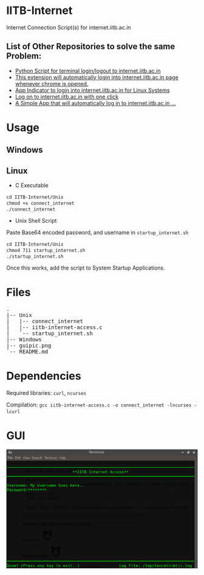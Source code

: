 # IITB-Internet
Internet Connection Script(s) for internet.iitb.ac.in

## List of Other Repositories to solve the same Problem:
* [Python Script for terminal login/logout to internet.iitb.ac.in](https://github.com/sumeetfefar/iitb-internet-login)
* [This extension will automatically login into internet.iitb.ac.in page whenever chrome is opened.](https://github.com/nihal111/IITB-login-extension-Chrome)
* [App Indicator to login into internet.iitb.ac.in for Linux Systems ](https://github.com/anshulgupta0803/iitb-internet-login)
* [Log on to internet.iitb.ac.in with one click ](https://github.com/akshitt/auto-login)
* [A Simple App that will automatically log in to internet.iitb.ac.in ... ](https://github.com/saqib1707/fastStartup)

# Usage

## Windows

## Linux
* C Executable
```
cd IITB-Internet/Unix
chmod +x connect_internet
./connect_internet
```
* Unix Shell Script

Paste Base64 encoded password, and username in `startup_internet.sh`
```
cd IITB-Internet/Unix
chmod 711 startup_internet.sh
./startup_internet.sh
```

Once this works, add the script to System Startup Applications.

# Files
<pre>
.
|-- Unix
|   |-- connect_internet
|   |-- iitb-internet-access.c
|   `-- startup_internet.sh
|-- Windows
|-- guipic.png
`-- README.md
</pre>

# Dependencies
Required libraries: `curl`, `ncurses`

Compilation: `gcc iitb-internet-access.c -o connect_internet -lncurses -lcurl`

# GUI
![GUI Preview][guipic]

[guipic]:guipic.png "Terminal Screenshot!"
